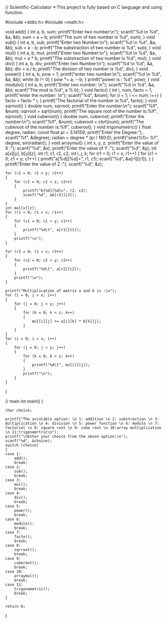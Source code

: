 // Scientific-Calculator <-This project is fully based on C language and using function.

#include <stdio.h>
#include <math.h>

void add()
{
    int a, b, sum;
    printf("Enter two number:\n");
    scanf("%d \n %d", &a, &b);
    sum = a + b;
    printf("The sum of two number is %d", sum);
}
void sub()
{
    int a, b, sub;
    printf("Enter two Number:\n");
    scanf("%d \n %d", &a, &b);
    sub = a - b;
    printf("The substraction of two number is %d", sub);
}
void mul()
{
    int a, b, mul;
    printf("Enter two Number:\n");
    scanf("%d \n %d", &a, &b);
    mul = a * b;
    printf("The substraction of two number is %d", mul);
}
void div()
{
    int a, b, div;
    printf("Enter two Number:\n");
    scanf("%d \n %d", &a, &b);
    div = a / b;
    printf("The division of two number is %d", div);
}
void power()
{
    int a, b, pow = 1;
    printf("enter two number:\n");
    scanf("%d \n %d", &a, &b);
    while (b != 0)
    {
        pow *= a;
        --b;
    }
    printf("power is : %d", pow);
}
void modulo()
{
    int a, b;
    printf("Enter two number: \n");
    scanf("%d \n %d", &a, &b);
    scanf("The mod is:%d", a % b);
}
void facto()
{
    int i, num, facto = 1;
    printf("enter the number: \n");
    scanf("%d", &num);
    for (i = 1; i <= num; i++)
    {
        facto = facto * i;
    }
    printf("The factorial of the number is:%d", facto);
}
void sqrroot()
{
    double num, sqrroot;
    printf("Enter the number:\n");
    scanf("%lf", &num);
    sqrroot = sqrt(num);
    printf("The square root of the number is:%lf", sqrroot);
}
void cuberoot()
{
    double num, cuberoot;
    printf("Enter the number:\n");
    scanf("%lf", &num);
    cuberoot = cbrt(num);
    printf("The cuberoot of the number is:%lf", cuberoot);
}
void trigonometric()
{
    float degree, radian;
    const float pi = 3.14159;
    printf("Enter the Degree:");
    scanf("%f", &degree);
    radian = degree * (pi / 180.0);
    printf("sine(%f)= %f", degree, sin(radian));
}
void arraymul()
{
    int x, y, z;
    printf("Enter the value of X :");
    scanf("%d", &x);
    printf("Enter the value of Y :");
    scanf("%d", &y);
    int a[x][y], b[y][z];
    int r1, c1, r2, c2;
    int i, j, k;
    for (r1 = 0; r1 < x; r1++)
    {
        for (c1 = 0; c1 < y; c1++)
        {
            printf("a[%d][%d]=", r1, c1);
            scanf("%d", &a[r1][c1]);
        }
    }
    printf("Enter the value of Z :");
    scanf("%d", &z);

    for (r2 = 0; r2 < y; r2++)
    {
        for (c2 = 0; c2 < z; c2++)
        {
            printf("b[%d][%d]=", r2, c2);
            scanf("%d", &b[r2][c2]);
        }
    }
    int mul[x][z];
    for (r1 = 0; r1 < x; r1++)
    {
        for (c1 = 0; c1 < y; c1++)
        {
            printf("%d\t", a[r1][c1]);
        }
        printf("\n");
    }

    for (r2 = 0; r2 < x; r2++)
    {
        for (c2 = 0; c2 < y; c2++)
        {
            printf("%d\t", a[r2][c2]);
        }
        printf("\n");
    }

    printf("Multiplication of matrix a and b is :\n");
    for (i = 0; i < x; i++)
    {
        for (j = 0; j < y; j++)
        {
            for (k = 0; k < z; k++)
            {
                mul[i][j] += a[i][k] * b[k][j];
            }
        }
    }
    for (i = 0; i < x; i++)
    {
        for (j = 0; j < y; j++)
        {
            for (k = 0; k < z; k++)
            {
                printf("%d\t", mul[i][j]);
            }
            printf("\n");
        }
    }
}

// main
int main()
{

    char choice;

    printf("The avialable option: \n 1: addition \n 2: substraction \n 3: multiplication \n 4: division \n 5: power function \n 6: modulo \n 7: factorial \n 8: square root \n 9: cube root \n 10:array multiplication \n 11:trigonomrtric\n");
    printf("\nEnter your choice from the above option:\n");
    scanf("%d", &choice);
    switch (choice)
    {
    case 1:
        add();
        break;
    case 2:
        sub();
        break;
    case 3:
        mul();
        break;
    case 4:
        div();
        break;
    case 5:
        power();
        break;
    case 6:
        modulo();
        break;
    case 7:
        facto();
        break;
    case 8:
        sqrroot();
        break;
    case 9:
        cuberoot();
        break;
    case 10:
        arraymul();
        break;
    case 11:
        trigonometric();
        break;
    }

    return 0;
}

